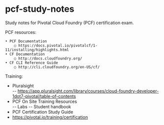 # pcf-study-notes
Study notes for Pivotal Cloud Foundry (PCF) certification exam.

PCF resources:

	• PCF Documentation
		○ https://docs.pivotal.io/pivotalcf/1-11/installing/highlights.html
	• CF Documentation
		○ http://docs.cloudfoundry.org/
	• CF CLI Reference Guide
		○ http://cli.cloudfoundry.org/en-US/cf/
	
	
Training:
- Pluralsight   
-- https://app.pluralsight.com/library/courses/cloud-foundry-developer-1dot7-pivotal/table-of-contents
- PCF On Site Training Resources   
-- Labs
-- Student handbook
- PCF Certification Study Guide   
- https://pivotal.io/training/certification
